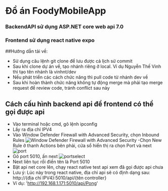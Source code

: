 # Đồ án FoodyMobileApp
### BackendAPI sử dụng ASP.NET core web api 7.0
### Frontend sử dụng react native expo
##Hướng dẫn tải về: 
- Sử dụng câu lệnh git clone để lưu được cả lịch sử commit
- Sau khi clone dự án về, tạo nhánh riêng ở local. Ví dụ Nguyễn Thế Vinh thì tạo tên nhánh là vinhnt/dev
- Nếu phát triển các cách chức năng thì pull code từ nhánh dev về
- Sau khi hoàn thành chức năng không tự động merge mà phải tạo merge request để review code, tránh conflict sau này
  
## Cách cấu hình backend api để frontend có thể gọi được api
- Vào terminal hoặc cmd, gõ lệnh ipconfig
- Lấy ra địa chỉ IPV4
- Vào Window Defender Firewall with Advanced Security, chọn Inbound Rules
![Window Defender Firewall with Advanced Security](https://github.com/nguyenthevinhmt/FoodyMobileApp/assets/81474434/324d93f9-fc24-42f8-a6ea-e809328d5966)
-Chọn New Rule ở thanh Actions bên phải, cửa sổ hiển thị ra chọn Port và next
![port](https://github.com/nguyenthevinhmt/FoodyMobileApp/assets/81474434/96f26a39-4528-4867-a27a-0bd48f9e4d08)
- Gõ port 5010, ấn next
![portselect](https://github.com/nguyenthevinhmt/FoodyMobileApp/assets/81474434/d65d616a-f437-43a8-afe9-28e97d3d6fca)
- Next liên tục rồi điền tên là Port 5010
- Bật api net core lên, chạy react native test api xem đã gọi được api chưa
- Lưu ý: Lúc này trong react native, địa chỉ api sẽ có định dạng sau: http://{địa chỉ IPV4}:5010/api/{tên controller}
- Ví dụ: 'http://192.168.1.171:5010/api/Pong'
